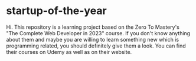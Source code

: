 # startup-of-the-year
Hi. This repository is a learning project based on the Zero To Mastery's "The Complete Web Developer in 2023" course.
If you don't know anything about them and maybe you are willing to learn something new which is programming related, you should definitely give them a look.
You can find their courses on Udemy as well as on their website.
